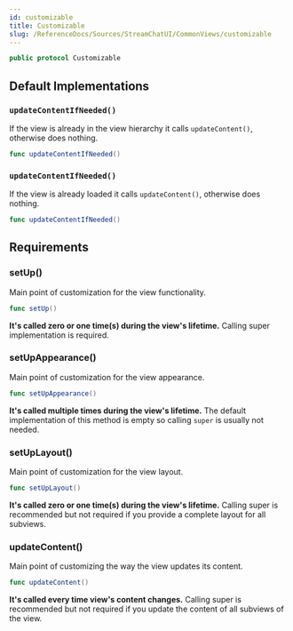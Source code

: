 ```yaml
---
id: customizable 
title: Customizable
slug: /ReferenceDocs/Sources/StreamChatUI/CommonViews/customizable
---
```


``` swift
public protocol Customizable 
```

## Default Implementations

### `updateContentIfNeeded()`

If the view is already in the view hierarchy it calls `updateContent()`, otherwise does nothing.

``` swift
func updateContentIfNeeded() 
```

### `updateContentIfNeeded()`

If the view is already loaded it calls `updateContent()`, otherwise does nothing.

``` swift
func updateContentIfNeeded() 
```

## Requirements

### setUp()

Main point of customization for the view functionality.

``` swift
func setUp()
```

**It's called zero or one time(s) during the view's lifetime.** Calling super implementation is required.

### setUpAppearance()

Main point of customization for the view appearance.

``` swift
func setUpAppearance()
```

**It's called multiple times during the view's lifetime.** The default implementation of this method is empty
so calling `super` is usually not needed.

### setUpLayout()

Main point of customization for the view layout.

``` swift
func setUpLayout()
```

**It's called zero or one time(s) during the view's lifetime.** Calling super is recommended but not required
if you provide a complete layout for all subviews.

### updateContent()

Main point of customizing the way the view updates its content.

``` swift
func updateContent()
```

**It's called every time view's content changes.** Calling super is recommended but not required if you update
the content of all subviews of the view.
